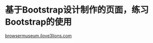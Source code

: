 # 基于Bootstrap设计制作的页面，练习Bootstrap的使用
[browsermuseum.ilove3lions.com](http://browsermuseum.ilove3lions.com) 

